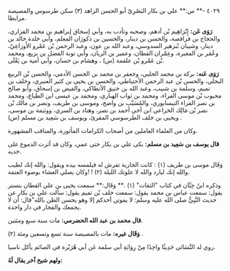 ٤٠٢٩ -** س:** علي بن بكار البَصْرِيّ أبو الحسن الزاهد (٣) سكن طرسوس والمصيصة مرابطا.

**رَوَى عَن:** إِبْرَاهِيم بْن أدهم، وصحبه وتأدب به، وأبي إسحاق إبراهيم بن محمد الفزاري، والحجاج بن فرافصة، والحسن بن دينار، والحسين بن ذكوژان المعلم، وأبي خلدة خالد بن دينار، وشيبان بْنزهير السدوسي، وعبد الله بن عون، وعبد الرحمن بْن عَمْرو الأَوزاعِيّ، وعُمَر بن المغيرة، وعِمْران القطان، وعمير بن الريان، وأبي توبة الفضل بن بزيع، ومحمد بْن عَمْرو بْن علقمة (س) ، وهشام بن حسان، وأبي أمية بن يَعْلَى.

**رَوَى عَنه:** بركة بن محمد الحلبي، وجعفر بن محمد بن الحسن الأدمي، والحسن بْن الربيع البجلي، والحسن بْن عبد الرحمن الأحتياطي، والحسن بن يحيى بن كثير العنبري، وخلف بن تميم، وسلمة بن شبيب، وعبد الله بن خنيق الأنطاكي، والفيض بن إسحاق، وأبو صالح محبوب بْن موسى الفراء، ومحمد بن ثواب الهباري، ومحمد بن عيسى ابن الطباع، ومحمد بن نصر الفراء النيسابوري، والمُسَيَّب بن واضح، وموسى بن طريف، ونصر بن مالك بْن نصر بْن مَالِك الخزاعي ابن أخي أحمد بن نصر، وهناد بن السري، ووثيمة بن موسى، ويحيى بن خلف الطرسوسي المقرئ، ويوسف بن سَعِيد بن مسلم (س) .

وكان من العلماء العاملين من أصحاب الكرامات المأثورة، والمناقب المشهورة.

**قال يوسف بن سَعِيد بن مسلم:** بكى علي بن بكار حتى عمي، وكان قد أثرت الدموع على خديه.

وَقَال موسى بن طريف (١) : كانت الجارية تفرش له فيلمسه بيده ويقول: والله إنك لطيب والله إنك لبارد والله لا علوتك الليلة (٢) ! !وكان يصلي العشاء بوضوء العتمة.

وذكره ابنُ حِبَّان في كتاب "الثقات" (١) .** وَقَال:** سمعت يحيى بن علي القطان بتستر يقول: سمعت عباس بن محمد يقول: سمعت خلف بْن تميم يقول: سألت علي بن بكار عن حديث النَّبِيُّ صلى الله عليه وسلم: لا يموتن أحدكم إلا وهو يحسن الظن بالله"قال: أن لا يجمعك والفجار في دار واحدة.

**قال محمد بن عبد الله الحضرمي:** مات سنة سبع ومئتين.

**وَقَال غيره:** مات بالمصيصة سنة تسع وتسعين ومئة (٢) .

روي له النَّسَائي حَدِيثًا واحِدًا مِنْ رِوَايَةِ أبي سلمة عَن أبي هُرَيْرة في الصائم يأكل ناسيا.

**ولهم شيخ آخر يقال لَهُ:**